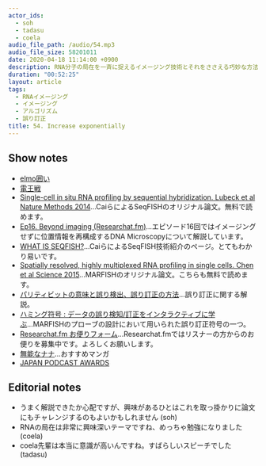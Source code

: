 ```yaml
---
actor_ids:
  - soh
  - tadasu
  - coela
audio_file_path: /audio/54.mp3
audio_file_size: 58201011
date: 2020-04-18 11:14:00 +0900
description: RNA分子の局在を一斉に捉えるイメージング技術とそれをささえる巧妙な方法について原著論文を解説しました。
duration: "00:52:25"
layout: article
tags:
  - RNAイメージング
  - イメージング
  - アルゴリズム
  - 誤り訂正
title: 54. Increase exponentially
---
```


## Show notes
- [elmo囲い](https://ja.wikipedia.org/wiki/Elmo%E5%9B%B2%E3%81%84)
- [電王戦](https://denou.jp/)
- [Single-cell in situ RNA profiling by sequential hybridization. Lubeck et al Nature Methods 2014](https://www.ncbi.nlm.nih.gov/pmc/articles/PMC4085791/)...CaiらによるSeqFISHのオリジナル論文。無料で読めます。
- [Ep16. Beyond imaging (Researchat.fm)](https://researchat.fm/episode/16)...エピソード16回ではイメージングせずに位置情報を再構成するDNA Microscopyについて解説しています。
- [WHAT IS SEQFISH?](https://www.seqfish.com/technology)...CaiらによるSeqFISH技術紹介のページ。とてもわかり易いです。
- [Spatially resolved, highly multiplexed RNA profiling in single cells. Chen et al Science 2015](https://www.ncbi.nlm.nih.gov/pmc/articles/PMC4662681/)...MARFISHのオリジナル論文。こちらも無料で読めます。
- [パリティビットの意味と誤り検出、誤り訂正の方法](https://mathwords.net/paritycheck)...誤り訂正に関する解説。
- [ハミング符号 : データの誤り検知/訂正をインタラクティブに学ぶ](https://postd.cc/hamming-codes/)...MARFISHのプローブの設計において用いられた誤り訂正符号の一つ。
- [Researchat.fm お便りフォーム](https://researchat.fm/form.html)...Researchat.fmではリスナーの方からのお便りを募集中です。よろしくお願いします。
- [無能なナナ](https://www.amazon.co.jp/gp/product/B074CHB743/?tag=researchatf04-22)...おすすめマンガ
- [JAPAN PODCAST AWARDS](https://www.japanpodcastawards.com/)

## Editorial notes
- うまく解説できたか心配ですが、興味があるひとはこれを取っ掛かりに論文にもチャレンジするのもよいかもしれません (soh)
- RNAの局在は非常に興味深いテーマですね、めっちゃ勉強になりました (coela)
- coela先輩は本当に意識が高いんですね。すばらしいスピーチでした (tadasu)
